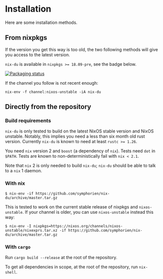 # Installation
Here are some installation methods.

## From nixpkgs

If the version you get this way is too old, the two following methods will give you access to the latest version.

`nix-du` is available in `nixpkgs >= 18.09-pre`, see the badge below.

[![Packaging status](https://repology.org/badge/vertical-allrepos/nix-du.svg)](https://repology.org/metapackage/nix-du)

If the channel you follow is not recent enough:
```
nix-env -f channel:nixos-unstable -iA nix-du
```

## Directly from the repository
### Build requirements

`nix-du` is only tested to build on the latest NixOS stable version and NixOS unstable.
Notably, this implies you need a less than six month old rust version. Currently
`nix-du` is known to need at least `rustc >= 1.26`.

You need `nix` version 2 and `boost` (a dependency of `nix`).
Tests need `dot` in `$PATH`. Tests are known to non-deterministically fail with
`nix < 2.1`.

Note that `nix` 2 is only needed to build `nix-du`; `nix-du` should be able to talk to a
`nix` 1 daemon.

### With nix
```
$ nix-env -if https://github.com/symphorien/nix-du/archive/master.tar.gz
```
This is tested to work on the current stable release of nixpkgs and `nixos-unstable`.
If your channel is older, you can use `nixos-unstable` instead this way:
```
$ nix-env -I nixpkgs=https://nixos.org/channels/nixos-unstable/nixexprs.tar.xz -if https://github.com/symphorien/nix-du/archive/master.tar.gz
```
### With `cargo`

Run `cargo build --release` at the root of the repository.

To get all dependencies in scope, at the root of the repository, run
`nix-shell`.
